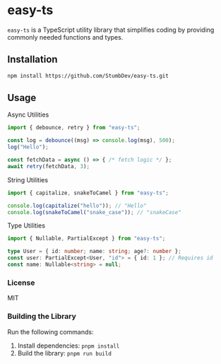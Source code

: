 # easy-ts

`easy-ts` is a TypeScript utility library that simplifies coding by providing commonly needed functions and types.

## Installation

```bash
npm install https://github.com/StumbDev/easy-ts.git
```

## Usage

Async Utilities
```typescript
import { debounce, retry } from "easy-ts";

const log = debounce((msg) => console.log(msg), 500);
log("Hello");

const fetchData = async () => { /* fetch logic */ };
await retry(fetchData, 3);
```

String Utilities

```typescript
import { capitalize, snakeToCamel } from "easy-ts";

console.log(capitalize("hello")); // "Hello"
console.log(snakeToCamel("snake_case")); // "snakeCase"
```

Type Utilities

```typescript
import { Nullable, PartialExcept } from "easy-ts";

type User = { id: number; name: string; age?: number };
const user: PartialExcept<User, "id"> = { id: 1 }; // Requires id
const name: Nullable<string> = null;
```
### License
MIT


### Building the Library
Run the following commands:
1. Install dependencies: `pnpm install`
2. Build the library: `pnpm run build`
